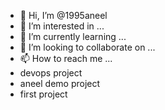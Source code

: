 - 👋 Hi, I’m @1995aneel
- 👀 I’m interested in ...
- 🌱 I’m currently learning ...
- 💞️ I’m looking to collaborate on ...
- 📫 How to reach me ...
- devops project
- aneel demo project
- first project
<!---
1995aneel/1995aneel is a ✨ special ✨ repository because its `README.md` (this file) appears on your GitHub profile.
You can click the Preview link to take a look at your changes.
--->
